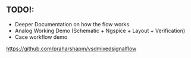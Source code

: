 ## TODO!:

- Deeper Documentation on how the flow works
- Analog Working Demo (Schematic + Ngspice + Layout + Verification)
- Cace workflow demo

https://github.com/praharshapm/vsdmixedsignalflow
